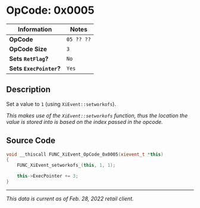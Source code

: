 # OpCode: 0x0005

| Information               | Notes |
|---                        |---    |
| **OpCode**                | `05 ?? ??` |
| **OpCode Size**           | `3`   |
| **Sets `RetFlag`?**       | `No`  |
| **Sets `ExecPointer`?**   | `Yes` |

## Description

Set a value to `1` (using `XiEvent::setworkofs`).

_This makes use of the `XiEvent::setworkofs` function, thus the location the value is stored into is based on the index passed in the opcode._

## Source Code

```cpp
void __thiscall FUNC_XiEvent_OpCode_0x0005(xievent_t *this)
{
    FUNC_XiEvent_setworkofs_(this, 1, 1);

    this->ExecPointer += 3;
}
```

---

_This data is current as of Feb. 28, 2022 retail client._